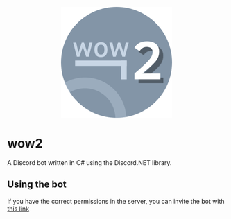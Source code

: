 <p align="center">
  <img src="wow2.png">
</p>

# wow2
A Discord bot written in C# using the Discord.NET library.

## Using the bot
If you have the correct permissions in the server, you can invite the bot with [this link](https://discord.com/oauth2/authorize?client_id=818156344594792451&permissions=8&scope=bot)

